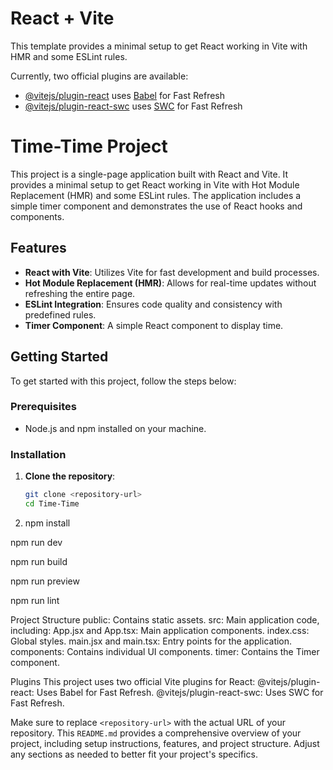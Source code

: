 # React + Vite

This template provides a minimal setup to get React working in Vite with HMR and some ESLint rules.

Currently, two official plugins are available:

- [@vitejs/plugin-react](https://github.com/vitejs/vite-plugin-react/blob/main/packages/plugin-react/README.md) uses [Babel](https://babeljs.io/) for Fast Refresh
- [@vitejs/plugin-react-swc](https://github.com/vitejs/vite-plugin-react-swc) uses [SWC](https://swc.rs/) for Fast Refresh


# Time-Time Project

This project is a single-page application built with React and Vite. It provides a minimal setup to get React working in Vite with Hot Module Replacement (HMR) and some ESLint rules. The application includes a simple timer component and demonstrates the use of React hooks and components.

## Features

- **React with Vite**: Utilizes Vite for fast development and build processes.
- **Hot Module Replacement (HMR)**: Allows for real-time updates without refreshing the entire page.
- **ESLint Integration**: Ensures code quality and consistency with predefined rules.
- **Timer Component**: A simple React component to display time.

## Getting Started

To get started with this project, follow the steps below:

### Prerequisites

- Node.js and npm installed on your machine.

### Installation

1. **Clone the repository**:
   ```bash
   git clone <repository-url>
   cd Time-Time

2. npm install

npm run dev

npm run build

npm run preview

npm run lint

Project Structure
public: Contains static assets.
src: Main application code, including:
App.jsx and App.tsx: Main application components.
index.css: Global styles.
main.jsx and main.tsx: Entry points for the application.
components: Contains individual UI components.
timer: Contains the Timer component.


Plugins
This project uses two official Vite plugins for React:
@vitejs/plugin-react: Uses Babel for Fast Refresh.
@vitejs/plugin-react-swc: Uses SWC for Fast Refresh.


Make sure to replace `<repository-url>` with the actual URL of your repository. This `README.md` provides a comprehensive overview of your project, including setup instructions, features, and project structure. Adjust any sections as needed to better fit your project's specifics.